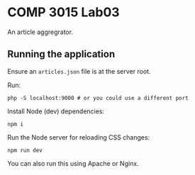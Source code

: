 # COMP 3015 Lab03

An article aggregrator.

## Running the application

Ensure an `articles.json` file is at the server root.

Run:

```
php -S localhost:9000 # or you could use a different port
```

Install Node (dev) dependencies:

```
npm i
```

Run the Node server for reloading CSS changes:

```
npm run dev
```

You can also run this using Apache or Nginx.
